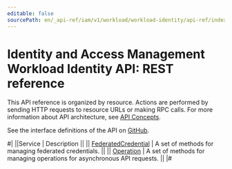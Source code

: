 ```yaml
---
editable: false
sourcePath: en/_api-ref/iam/v1/workload/workload-identity/api-ref/index.md
---
```


# Identity and Access Management Workload Identity API: REST reference

This API reference is organized by resource. Actions are performed by sending HTTP requests to resource URLs or making RPC calls. For more information about API architecture, see [API Concepts](/docs/api-design-guide/).

See the interface definitions of the API on [GitHub](https://github.com/yandex-cloud/cloudapi).

#|
||Service | Description ||
|| [FederatedCredential](FederatedCredential/index.md) | A set of methods for managing federated credentials. ||
|| [Operation](Operation/index.md) | A set of methods for managing operations for asynchronous API requests. ||
|#